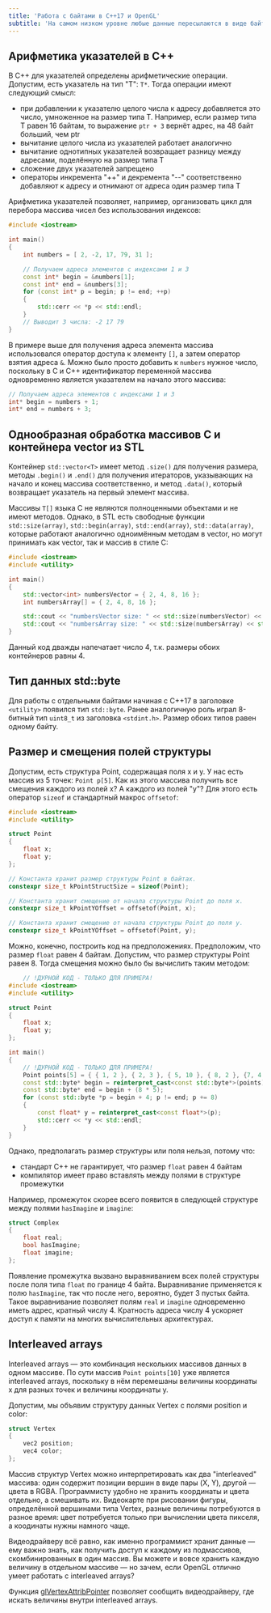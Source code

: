 ```yaml
---
title: 'Работа с байтами в C++17 и OpenGL'
subtitle: 'На самом низком уровне любые данные пересылаются в виде байт. Иногда программист вынужден напрямую работать с байтовыми сдвигами, размерами и указателями. В статье показаны принципы обработки байт в C++17.'
---
```


## Арифметика указателей в C++

В C++ для указателей определены арифметические операции. Допустим, есть указатель на тип "T": `T*`. Тогда операции имеют следующий смысл:

- при добавлении к указателю целого числа к адресу добавляется это число, умноженное на размер типа T. Например, если размер типа T равен 16 байтам, то выражение `ptr + 3` вернёт адрес, на 48 байт больший, чем ptr
- вычитание целого числа из указателей работает аналогично
- вычитание однотипных указателей возвращает разницу между адресами, поделённую на размер типа T
- сложение двух указателей запрещено
- операторы инкремента "++" и декремента "--" соответственно добавляют к адресу и отнимают от адреса один размер типа T

Арифметика указателей позволяет, например, организовать цикл для перебора массива чисел без использования индексов:

```cpp
#include <iostream>

int main()
{
	int numbers = [ 2, -2, 17, 79, 31 ];

	// Получаем адреса элементов с индексами 1 и 3
	const int* begin = &numbers[1];
	const int* end = &numbers[3];
	for (const int* p = begin; p != end; ++p)
	{
		std::cerr << *p << std::endl;
	}
	// Выводит 3 числа: -2 17 79
}
```

В примере выше для получения адреса элемента массива использовался оператор доступа к элементу `[]`, а затем оператор взятия адреса `&`. Можно было просто добавить к `numbers` нужное число, поскольку в C и C++ идентификатор переменной массива одновременно является указателем на начало этого массива:

```cpp
// Получаем адреса элементов с индексами 1 и 3
int* begin = numbers + 1;
int* end = numbers + 3;
```

## Однообразная обработка массивов C и контейнера vector из STL

Контейнер `std::vector<T>` имеет метод `.size()` для получения размера, методы `.begin()` и `.end()` для получения итераторов, указывающих на начало и конец массива соответственно, и метод `.data()`, который возвращает указатель на первый элемент массива.

Массивы `T[]` языка C не являются полноценными объектами и не имеют методов. Однако, в STL есть свободные функции `std::size(array)`, `std::begin(array)`, `std::end(array)`, `std::data(array)`, которые работают аналогично одноимённым методам в vector, но могут принимать как vector, так и массив в стиле C:

```cpp
#include <iostream>
#include <utility>

int main()
{
	std::vector<int> numbersVector = { 2, 4, 8, 16 };
	int numbersArray[] = { 2, 4, 8, 16 };

	std::cout << "numbersVector size: " << std::size(numbersVector) << std::endl;
	std::cout << "numbersArray size: " << std::size(numbersArray) << std::endl;
}
```

Данный код дважды напечатает число 4, т.к. размеры обоих контейнеров равны 4.

## Тип данных std::byte

Для работы с отдельными байтами начиная с C++17 в заголовке `<utility>` появился тип `std::byte`. Ранее аналогичную роль играл 8-битный тип `uint8_t` из заголовка `<stdint.h>`. Размер обоих типов равен одному байту.

## Размер и смещения полей структуры

Допустим, есть структура Point, содержащая поля x и y. У нас есть массив из 5 точек: `Point p[5]`. Как из этого массива получить все смещения каждого из полей x? А каждого из полей "y"? Для этого есть оператор `sizeof` и стандартный макрос `offsetof`:

```cpp
#include <iostream>
#include <utility>

struct Point
{
	float x;
	float y;
};

// Константа хранит размер структуры Point в байтах.
constexpr size_t kPointStructSize = sizeof(Point);

// Константа хранит смещение от начала структуры Point до поля x.
constexpr size_t kPointYOffset = offsetof(Point, x);

// Константа хранит смещение от начала структуры Point до поля y.
constexpr size_t kPointYOffset = offsetof(Point, y);
```

Можно, конечно, построить код на предположениях. Предположим, что размер `float` равен 4 байтам. Допустим, что размер структуры Point равен 8. Тогда смещения можно было бы вычислить таким методом:

```cpp
	// !ДУРНОЙ КОД - ТОЛЬКО ДЛЯ ПРИМЕРА!
#include <iostream>
#include <utility>

struct Point
{
	float x;
	float y;
};

int main()
{
	// !ДУРНОЙ КОД - ТОЛЬКО ДЛЯ ПРИМЕРА!
	Point points[5] = { { 1, 2 }, { 2, 3 }, { 5, 10 }, { 8, 2 }, {7, 4 } };
	const std::byte* begin = reinterpret_cast<const std::byte*>(points);
	const std::byte* end = begin + (8 * 5);
	for (const std::byte *p = begin + 4; p != end; p += 8)
	{
		const float* y = reinterpret_cast<const float*>(p);
		std::cerr << *y << std::endl;
	}
}
```

Однако, предполагать размер структуры или поля нельзя, потому что:

- стандарт C++ не гарантирует, что размер `float` равен 4 байтам
- компилятор имеет право вставлять между полями в структуре промежутки

Например, промежуток скорее всего появится в следующей структуре между полями `hasImagine` и `imagine`:

```cpp
struct Complex
{
	float real;
	bool hasImagine;
	float imagine;
};
```

Появление промежутка вызвано выравниванием всех полей структуры после поля типа `float` по границе 4 байта. Выравнивание применяется к полю `hasImagine`, так что после него, вероятно, будет 3 пустых байта. Такое выравнивание позволяет полям `real` и `imagine` одновременно иметь адрес, кратный числу 4. Кратность адреса числу 4 ускоряет доступ к памяти на многих вычислительных архитектурах.

## Interleaved arrays

Interleaved arrays — это комбинация нескольких массивов данных в одном массиве. По сути массив `Point points[10]` уже является interleaved arrays, поскольку в нём перемешаны величины координаты x для разных точек и величины координаты y.

Допустим, мы объявим структуру данных Vertex с полями position и color:

```cpp
struct Vertex
{
	vec2 position;
	vec4 color;
};
```

Массив структур Vertex можно интерпретировать как два "interleaved" массива: один содержит позиции вершин в виде пары (X, Y), другой — цвета в RGBA. Программисту удобно не хранить координаты и цвета отдельно, а смешивать их. Видеокарте при рисовании фигуры, определённой вершинами типа Vertex, разные величины потребуются в разное время: цвет потребуется только при вычислении цвета пикселя, а коодинаты нужны намного чаще.

Видеодрайверу всё равно, как именно программист хранит данные — ему важно знать, как получить доступ к каждому из подмассивов, скомбинированных в один массив. Вы можете и вовсе хранить каждую величину в отдельном массиве — но зачем, если OpenGL отлично умеет работать с interleaved arrays?

Функция [glVertexAttribPointer](http://docs.gl/gl3/glVertexAttribPointer) позволяет сообщить видеодрайверу, где искать величины внутри interleaved arrays.
